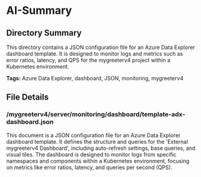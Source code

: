 # AI-Summary
## Directory Summary
This directory contains a JSON configuration file for an Azure Data Explorer dashboard template. It is designed to monitor logs and metrics such as error ratios, latency, and QPS for the mygreeterv4 project within a Kubernetes environment.

**Tags:** Azure Data Explorer, dashboard, JSON, monitoring, mygreeterv4

## File Details
    
### /mygreeterv4/server/monitoring/dashboard/template-adx-dashboard.json
This document is a JSON configuration file for an Azure Data Explorer dashboard template. It defines the structure and queries for the 'External mygreeterv4 Dashboard', including auto-refresh settings, base queries, and visual tiles. The dashboard is designed to monitor logs from specific namespaces and components within a Kubernetes environment, focusing on metrics like error ratios, latency, and queries per second (QPS).
